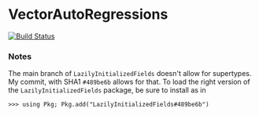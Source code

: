 # VectorAutoRegressions

[![Build Status](https://github.com/loganhotz/VectorAutoRegressions.jl/actions/workflows/CI.yml/badge.svg?branch=main)](https://github.com/loganhotz/VectorAutoRegressions.jl/actions/workflows/CI.yml?query=branch%3Amain)



### Notes
The main branch of `LazilyInitializedFields` doesn't allow for supertypes. My commit, with
SHA1 `#489be6b` allows for that. To load the right version of the `LazilyInitializedFields`
package, be sure to install as in
```
>>> using Pkg; Pkg.add("LazilyInitializedFields#489be6b")
```
